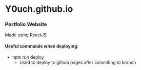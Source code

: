 # Y0uch.github.io

### Portfolio Website

Made using ReactJS

#### Useful commands when deploying:

- npm run deploy
  - Used to deploy to github pages after commiting to branch
